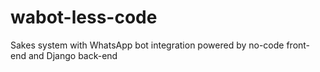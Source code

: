 # wabot-less-code
Sakes system with WhatsApp bot integration powered by no-code front-end and Django back-end
